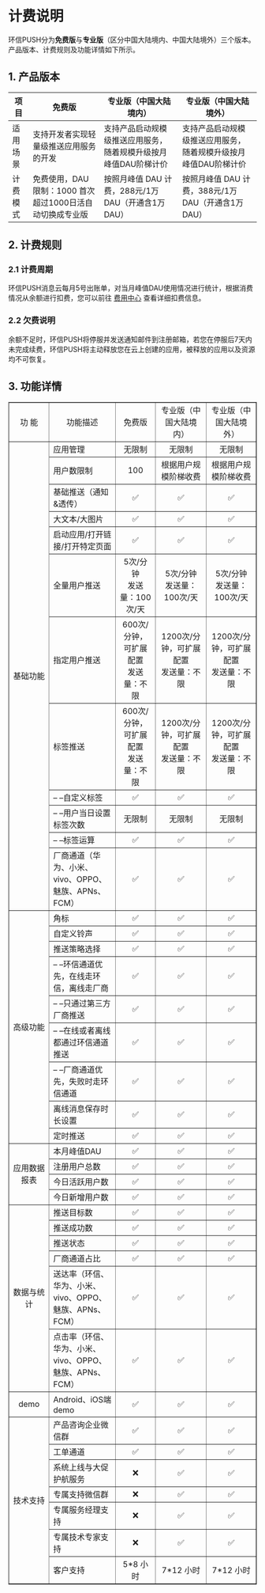 # 计费说明

环信PUSH分为**免费版**与**专业版**（区分中国大陆境内、中国大陆境外）三个版本。产品版本、计费规则及功能详情如下所示。

## 1. 产品版本

| 项目    | 免费版    | 专业版（中国大陆境内）     | 专业版（中国大陆境外）                                       |
| -------- | ---------- | ---------- | ----------------------- |
| 适用场景 | 支持开发者实现轻量级推送应用服务的开发   | 支持产品启动规模级推送应用服务，随着规模升级按月峰值DAU阶梯计价 | 支持产品启动规模级推送应用服务，随着规模升级按月峰值DAU阶梯计价 |
| 计费模式 | 免费使用，DAU限制：1000 首次超过1000日活自动切换成专业版 | 按照月峰值 DAU 计费，288元/1万 DAU（开通含1万DAU）           | 按照月峰值 DAU 计费，388元/1万 DAU（开通含1万DAU）  |

## 2. 计费规则

### 2.1 计费周期

环信PUSH消息云每月5号出账单，对当月峰值DAU使用情况进行统计，根据消费情况从余额进行扣费，您可以前往 [费用中心](https://console.easemob.com/costMoneyCenter) 查看详细扣费信息。

### 2.2 欠费说明

余额不足时，环信PUSH将停服并发送通知邮件到注册邮箱，若您在停服后7天内未完成续费，环信PUSH将主动释放您在云上创建的应用，被释放的应用以及资源均不可恢复。

## 3. 功能详情

<html>
<head>
<meta charset="utf-8">
<title>无标题文档</title>
</head>

<body>
<table width="936" border="1">
  <tbody>
    <tr>
      <td width="121" style="text-align: center">功 能</td>
      <td width="231" style="text-align: center">功能描述</td>
      <td width="149" style="text-align: center">免费版</td>
      <td width="206" style="text-align: center">专业版（中国大陆境内）</td>
      <td width="195" style="text-align: center">专业版（中国大陆境外）</td>
    </tr>
    <tr>
      <td rowspan="12" style="text-align: center">基础功能</td>
      <td style="text-align: left">应用管理</td>
      <td style="text-align: center">无限制</td>
      <td style="text-align: center">无限制</td>
      <td style="text-align: center">无限制</td>
    </tr>
    <tr>
      <td style="text-align: left">用户数限制</td>
      <td style="text-align: center">100</td>
      <td style="text-align: center">根据用户规模阶梯收费</td>
      <td style="text-align: center">根据用户规模阶梯收费</td>
    </tr>
    <tr>
      <td style="text-align: left">基础推送（通知&amp;透传）</td>
      <td style="text-align: center">✅</td>
      <td style="text-align: center">✅</td>
      <td style="text-align: center">✅</td>
    </tr>
    <tr>
      <td style="text-align: left">大文本/大图片</td>
      <td style="text-align: center">✅</td>
      <td style="text-align: center">✅</td>
      <td style="text-align: center">✅</td>
    </tr>
    <tr>
      <td style="text-align: left">启动应用/打开链接/打开特定页面</td>
      <td style="text-align: center">✅</td>
      <td style="text-align: center">✅</td>
      <td style="text-align: center">✅</td>
    </tr>
    <tr>
      <td style="text-align: left">全量用户推送</td>
      <td style="text-align: center">5次/分钟<br>
      发送量：100次/天</td>
      <td style="text-align: center">5次/分钟<br>
      发送量：100次/天</td>
      <td style="text-align: center">5次/分钟<br>
      发送量：100次/天</td>
    </tr>
    <tr>
      <td style="text-align: left">指定用户推送</td>
      <td style="text-align: center">600次/分钟，可扩展配置<br>
      发送量：不限</td>
      <td style="text-align: center">1200次/分钟，可扩展配置<br>
      发送量：不限</td>
      <td style="text-align: center">1200次/分钟，可扩展配置<br>
      发送量：不限</td>
    </tr>
    <tr>
      <td style="text-align: left">标签推送</td>
      <td style="text-align: center">600次/分钟，可扩展配置<br>
      发送量：不限</td>
      <td style="text-align: center">1200次/分钟，可扩展配置<br>
      发送量：不限</td>
      <td style="text-align: center">1200次/分钟，可扩展配置<br>
      发送量：不限</td>
    </tr>
    <tr>
      <td style="text-align: left">– –自定义标签</td>
      <td style="text-align: center">✅</td>
      <td style="text-align: center">✅</td>
      <td style="text-align: center">✅</td>
    </tr>
    <tr>
      <td style="text-align: left">– –用户当日设置标签次数</td>
      <td style="text-align: center">无限制</td>
      <td style="text-align: center">无限制</td>
      <td style="text-align: center">无限制</td>
    </tr>
    <tr>
      <td style="text-align: left">– –标签运算</td>
      <td style="text-align: center">✅</td>
      <td style="text-align: center">✅</td>
      <td style="text-align: center">✅</td>
    </tr>
    <tr>
      <td style="text-align: left">厂商通道（华为、小米、vivo、OPPO、魅族、APNs、FCM）</td>
      <td style="text-align: center">✅</td>
      <td style="text-align: center">✅</td>
      <td style="text-align: center">✅</td>
    </tr>
    <tr>
      <td rowspan="9" style="text-align: center">高级功能</td>
      <td style="text-align: left">角标</td>
      <td style="text-align: center">✅</td>
      <td style="text-align: center">✅</td>
      <td style="text-align: center">✅</td>
    </tr>
    <tr>
      <td style="text-align: left">自定义铃声</td>
      <td style="text-align: center">✅</td>
      <td style="text-align: center">✅</td>
      <td style="text-align: center">✅</td>
    </tr>
    <tr>
      <td style="text-align: left">推送策略选择</td>
      <td style="text-align: center">✅</td>
      <td style="text-align: center">✅</td>
      <td style="text-align: center">✅</td>
    </tr>
    <tr>
      <td style="text-align: left">– –环信通道优先，在线走环信，离线走厂商</td>
      <td style="text-align: center">✅</td>
      <td style="text-align: center">✅</td>
      <td style="text-align: center">✅</td>
    </tr>
    <tr>
      <td style="text-align: left">– –只通过第三方厂商推送</td>
      <td style="text-align: center">✅</td>
      <td style="text-align: center">✅</td>
      <td style="text-align: center">✅</td>
    </tr>
    <tr>
      <td style="text-align: left">– –在线或者离线都通过环信通道推送</td>
      <td style="text-align: center">✅</td>
      <td style="text-align: center">✅</td>
      <td style="text-align: center">✅</td>
    </tr>
    <tr>
      <td style="text-align: left">– –厂商通道优先，失败时走环信通道</td>
      <td style="text-align: center">✅</td>
      <td style="text-align: center">✅</td>
      <td style="text-align: center">✅</td>
    </tr>
    <tr>
      <td style="text-align: left">离线消息保存时长设置</td>
      <td style="text-align: center">✅</td>
      <td style="text-align: center">✅</td>
      <td style="text-align: center">✅</td>
    </tr>
    <tr>
      <td style="text-align: left">定时推送</td>
      <td style="text-align: center">✅</td>
      <td style="text-align: center">✅</td>
      <td style="text-align: center">✅</td>
    </tr>
    <tr>
      <td rowspan="4" style="text-align: center">应用数据报表</td>
      <td style="text-align: left">本月峰值DAU</td>
      <td style="text-align: center">✅</td>
      <td style="text-align: center">✅</td>
      <td style="text-align: center">✅</td>
    </tr>
    <tr>
      <td style="text-align: left">注册用户总数</td>
      <td style="text-align: center">✅</td>
      <td style="text-align: center">✅</td>
      <td style="text-align: center">✅</td>
    </tr>
    <tr>
      <td style="text-align: left">今日活跃用户数</td>
      <td style="text-align: center">✅</td>
      <td style="text-align: center">✅</td>
      <td style="text-align: center">✅</td>
    </tr>
    <tr>
      <td style="text-align: left">今日新增用户数</td>
      <td style="text-align: center">✅</td>
      <td style="text-align: center">✅</td>
      <td style="text-align: center">✅</td>
    </tr>
    <tr>
      <td rowspan="6" style="text-align: center">数据与统计</td>
      <td style="text-align: left">推送目标数</td>
      <td style="text-align: center">✅</td>
      <td style="text-align: center">✅</td>
      <td style="text-align: center">✅</td>
    </tr>
    <tr>
      <td style="text-align: left">推送成功数</td>
      <td style="text-align: center">✅</td>
      <td style="text-align: center">✅</td>
      <td style="text-align: center">✅</td>
    </tr>
    <tr>
      <td style="text-align: left">推送状态</td>
      <td style="text-align: center">✅</td>
      <td style="text-align: center">✅</td>
      <td style="text-align: center">✅</td>
    </tr>
    <tr>
      <td style="text-align: left">厂商通道占比</td>
      <td style="text-align: center">✅</td>
      <td style="text-align: center">✅</td>
      <td style="text-align: center">✅</td>
    </tr>
    <tr>
      <td style="text-align: left">送达率（环信、华为、小米、vivo、OPPO、魅族、APNs、FCM）</td>
      <td style="text-align: center">✅</td>
      <td style="text-align: center">✅</td>
      <td style="text-align: center">✅</td>
    </tr>
    <tr>
      <td style="text-align: left">点击率（环信、华为、小米、vivo、OPPO、魅族、APNs、FCM）</td>
      <td style="text-align: center">✅</td>
      <td style="text-align: center">✅</td>
      <td style="text-align: center">✅</td>
    </tr>
    <tr>
      <td style="text-align: center">demo</td>
      <td style="text-align: left">Android、iOS端demo</td>
      <td style="text-align: center">✅</td>
      <td style="text-align: center">✅</td>
      <td style="text-align: center">✅</td>
    </tr>
    <tr>
      <td rowspan="7" style="text-align: center">技术支持</td>
      <td style="text-align: left">产品咨询企业微信群</td>
      <td style="text-align: center">✅</td>
      <td style="text-align: center">✅</td>
      <td style="text-align: center">✅</td>
    </tr>
    <tr>
      <td style="text-align: left">工单通道</td>
      <td style="text-align: center">✅</td>
      <td style="text-align: center">✅</td>
      <td style="text-align: center">✅</td>
    </tr>
    <tr>
      <td style="text-align: left">系统上线与大促护航服务</td>
      <td style="text-align: center">❌</td>
      <td style="text-align: center">✅</td>
      <td style="text-align: center">✅</td>
    </tr>
    <tr>
      <td style="text-align: left">专属支持微信群</td>
      <td style="text-align: center">❌</td>
      <td style="text-align: center">✅</td>
      <td style="text-align: center">✅</td>
    </tr>
    <tr>
      <td style="text-align: left">专属服务经理支持</td>
      <td style="text-align: center">❌</td>
      <td style="text-align: center">✅</td>
      <td style="text-align: center">✅</td>
    </tr>
    <tr>
      <td style="text-align: left">专属技术专家支持</td>
      <td style="text-align: center">❌</td>
      <td style="text-align: center">✅</td>
      <td style="text-align: center">✅</td>
    </tr>
    <tr>
      <td style="text-align: left">客户支持</td>
      <td style="text-align: center">5*8 小时</td>
      <td style="text-align: center">7*12 小时</td>
      <td style="text-align: center">7*12 小时</td>
    </tr>
  </tbody>
</table>
<p>&nbsp;</p>
</body>
</html>